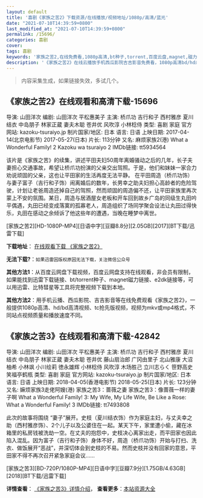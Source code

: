 ```yaml
---
layout: default
title: '喜剧《家族之苦2》下载资源/在线播放/视频地址/1080p/高清/蓝光'
date: "2021-07-10T14:39:59+0800"
last_modified_at: "2021-07-10T14:39:59+0800"
permalink: /15696/
categories: 喜剧
cover:
tags: 喜剧
keywords: '家族之苦2,在线免费看,1080p高清,bt种子,torrent,百度云盘,magnet,磁力链,迅雷下载资源'
description: '《家族之苦2》在线云播放手机西瓜影院吉吉影音免费看，1080p高清bd/hd未删减完整版和tc抢先枪版，mkv/mp4格式，附带bt/torrent种子、magnet/磁力链、百度云盘、网盘资源迅雷下载链接'
---
```


>内容采集生成，如果链接失效，多试几个。


## 《家族之苦2》在线观看和高清下载-15696

导演: 山田洋次 编剧: 山田洋次 平松惠美子 主演: 桥爪功 吉行和子 西村雅彦 夏川结衣 中岛朋子 林家正蔵 妻夫木聪 苍井优 风吹淳 小林稔侍 类型: 喜剧 家庭 官方网站: kazoku-tsuraiyo.jp 制片国家/地区: 日本 语言: 日语 上映日期: 2017-04-14(北京电影节) 2017-05-27(日本) 片长: 113分钟 又名: 麻烦家族2(港) What a Wonderful Family! 2 Kazoku wa tsuraiyo 2 IMDb链接: tt5934564

该片是《家族之苦》的续集，讲述平田夫妇50周年离婚骚动之后的几年，长子夫妻担心交通事故，希望让桥爪功扮演的父亲交出驾照。于是，他们和妹妹一家合力劝说顽固的父亲，这也让平田家的生活再度无法平静。 在平田周造（桥爪功饰）与妻子富子（吉行和子饰）闹离婚后的数年，长男幸之助夫妇担心高龄者的危险驾驶，计划让老爸周造还掉自己的驾照，然而顽固的周造偏不还，让平田家族里再次蒙上不安的氛围。某日，周造与居酒屋女老板和开车回到故乡广岛的同级生丸田吟平偶遇，丸田已经变成落寞的孤寡老人，周造组织了场同学聚会设法让丸田过得快乐，丸田在感动之余倾诉了他这些年的遭遇，当晚在睡梦中离世。


[家族之苦2][HD-1080P-MP4][日语中字][豆瓣8.8分][2.05GB][2017][BT下载/迅雷下载]

**下载地址**： [在线观看下载 《家族之苦2》](https://www.btdx8.com/torrent/jzzk2_2017.html) 


**无法下载?**：`如果迅雷因版权原因无法下载，关注微信公众号 `

**其他方法1**：从百度云网盘下载视频，百度云网盘支持在线观看，非会员有限制，如果能找到迅雷下载链接、bt/torrent种子、magnet磁力链接、e2dk链接等，可以用迅雷、比特彗星等工具将完整视频下载到本地。

**其他方法2**：用手机云播、西瓜影院、吉吉影音等在线免费观看《家族之苦2》，一般提供1080p高清、hd/bd高清视频、tc抢先版视频，视频为mkv或mp4格式，不同站点视频质量和播放速度不同。


## 《家族之苦3》在线观看和高清下载-42842

导演: 山田洋次 编剧: 山田洋次 平松惠美子 主演: 桥爪功 吉行和子 西村雅彦 夏川结衣 中岛朋子 林家正蔵 妻夫木聪 苍井优 藤山扇治郎 广冈由里子 北山雅康 大沼柚希 小林飒 小川绘莉 徳永雄辉 小林稔侍 风吹淳 木场胜己 立川志らく 笹野高史 笑福亭鹤瓶 类型: 喜剧 家庭 官方网站: kazoku-tsuraiyo.jp 制片国家/地区: 日本 语言: 日语 上映日期: 2018-04-05(香港电影节) 2018-05-25(日本) 片长: 123分钟 又名: 嫲烦家族3走佬阿嫂(港) 家族之苦3：蔷薇之妻 家族之苦3：像蔷薇一样的妻子啊 What a Wonderful Family! 3: My Wife, My Life Wife, Be Like a Rose: What a Wonderful Family! 3 IMDb链接: tt7493808

此次的故事将围绕 “妻子”展开。史枝（夏川结衣饰）作为家庭主妇，与丈夫幸之助（西村雅彦饰）、2个儿子以及公婆住在一起。某天下午，家里遭小偷，藏在冰箱里的私房钱被洗劫一空。在丈夫的抱怨中，史枝决心离家出走，而平田家也因此陷入混乱。因为富子（吉行和子饰）身体不好，周造（桥爪功饰）开始与打扫、洗衣、做饭展开“恶战”，并深切体会到史枝的不易。然而史枝并没有回家的意思，平田家不得不再次召开紧急家庭会议……


[家族之苦3][BD-720P/1080P-MP4][日语中字][豆瓣7.9分][1.75GB/4.63GB][2018][BT下载/迅雷下载]

**详情查看**： [《家族之苦3》详情介绍](/movie/42842/)， **查看更多**：[本站资源大全](/movie/t/all/)

